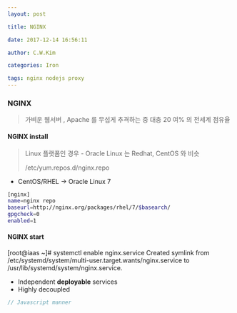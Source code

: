```yaml
---
layout: post 

title: NGINX 

date: 2017-12-14 16:56:11 

author: C.W.Kim 

categories: Iron

tags: nginx nodejs proxy 
---
```

### NGINX ### 
> 가벼운 웹서버 , Apache 를 무섭게 추격하는 중 대충 20 여% 의 전세계 점유율 
#### NGINX install #### 
> Linux 플랫폼인 경우 - Oracle Linux 는 Redhat, CentOS 와 비슷
>
> /etc/yum.repos.d/nginx.repo

* CentOS/RHEL -> Oracle Linux 7

```bash
[nginx]
name=nginx repo
baseurl=http://nginx.org/packages/rhel/7/$basearch/
gpgcheck=0
enabled=1
```

#### NGINX start ####

[root@iaas ~]# systemctl enable nginx.service
Created symlink from /etc/systemd/system/multi-user.target.wants/nginx.service to /usr/lib/systemd/system/nginx.service.



* Independent **deployable** services 
* Highly decoupled 
```javascript 
// Javascript manner 
```